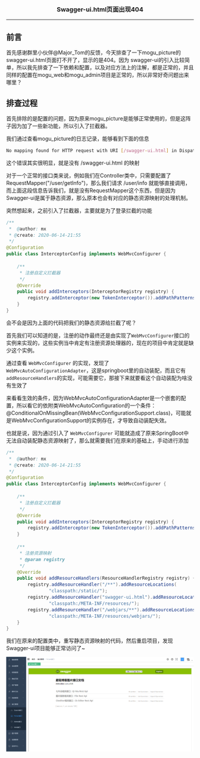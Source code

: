 ### <center>Swagger-ui.html页面出现404
***
## 前言

首先感谢群里小伙伴@Major_Tom的反馈，今天排查了一下mogu_picture的 swagger-ui.html页面打不开了，显示的是404。因为 swagger-ui的引入比较简单，所以我先排查了一下依赖和配置，以及对应方法上的注解，都是正常的，并且同样的配置在mogu_web和mogu_admin项目是正常的，所以非常好奇问题出来哪里？

## 排查过程

首先排除的是配置的问题，因为原来mogu_picture是能够正常使用的，但是这阵子因为加了一些新功能，所以引入了拦截器。

我们通过查看mogu_picture的日志记录，能够看到下面的信息

```bash
No mapping found for HTTP request with URI [/swagger-ui.html] in DispatcherServlet with name 'dispatcherServlet'
```

这个错误其实很明显，就是没有 /swagger-ui.html 的映射

对于一个正常的接口类来说，例如我们在Controller类中，只需要配置了RequestMapper("/user/getInfo")，那么我们请求  /user/info 就能够直接调用，而上面这段信息告诉我们，就是没有RequestMapper这个东西，但是因为Swagger-ui是属于静态资源，那么原本也会有对应的静态资源映射的处理机制。

突然想起来，之前引入了拦截器，主要就是为了登录拦截的功能

```java
/**
 *  @author: mx
 * @create: 2020-06-14-21:55
 */
@Configuration
public class InterceptorConfig implements WebMvcConfigurer {

    /**
     * 注册自定义拦截器
     */
    @Override
    public void addInterceptors(InterceptorRegistry registry) {
        registry.addInterceptor(new TokenInterceptor()).addPathPatterns("/**");
    }
}

```

会不会是因为上面的代码把我们的静态资源给拦截了呢？

首先我们可以知道的是，注册的动作最终还是由实现了`WebMvcConfigurer`接口的实例来实现的，这些实例当中肯定有注册资源处理器的，现在的项目中肯定就是缺少这个实例。

通过查看 `WebMvcConfigurer` 的实现，发现了`WebMvcAutoConfigurationAdapter`，这是springboot里的自动装配，而且它有`addResourceHandlers`的实现，可能需要它，那接下来就要看这个自动装配为啥没有生效了

来看看生效的条件，因为WebMvcAutoConfigurationAdapter是一个嵌套的配置，所以看它的依附类WebMvcAutoConfiguration的一个条件：@ConditionalOnMissingBean(WebMvcConfigurationSupport.class)，可能就是WebMvcConfigurationSupport的实例存在，才导致自动装配失效。

也就是说，因为通过引入了 `WebMvcConfigurer` 可能就造成了原来SpringBoot中无法自动装配静态资源映射了，那么就需要我们在原来的基础上，手动进行添加

```java
/**
 *  @author: mx
 * @create: 2020-06-14-21:55
 */
@Configuration
public class InterceptorConfig implements WebMvcConfigurer {

    /**
     * 注册自定义拦截器
     */
    @Override
    public void addInterceptors(InterceptorRegistry registry) {
        registry.addInterceptor(new TokenInterceptor()).addPathPatterns("/**");
    }

    /**
     * 注册资源映射
     * @param registry
     */
    @Override
    public void addResourceHandlers(ResourceHandlerRegistry registry) {
        registry.addResourceHandler("/**").addResourceLocations(
                "classpath:/static/");
        registry.addResourceHandler("swagger-ui.html").addResourceLocations(
                "classpath:/META-INF/resources/");
        registry.addResourceHandler("/webjars/**").addResourceLocations(
                "classpath:/META-INF/resources/webjars/");
    }
}
```

我们在原来的配置类中，重写静态资源映射的代码，然后重启项目，发现Swagger-ui项目能够正常访问了~

![image-20200704092918177](images/image-20200704092918177.png)